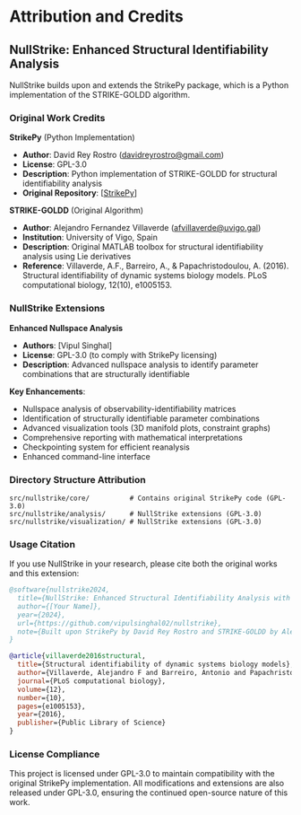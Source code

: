 # Attribution and Credits

## NullStrike: Enhanced Structural Identifiability Analysis

NullStrike builds upon and extends the StrikePy package, which is a Python implementation of the STRIKE-GOLDD algorithm.

### Original Work Credits

**StrikePy** (Python Implementation)
- **Author**: David Rey Rostro (davidreyrostro@gmail.com)  
- **License**: GPL-3.0
- **Description**: Python implementation of STRIKE-GOLDD for structural identifiability analysis
- **Original Repository**: [[StrikePy](https://github.com/afvillaverde/StrikePy/tree/main)]

**STRIKE-GOLDD** (Original Algorithm)
- **Author**: Alejandro Fernandez Villaverde (afvillaverde@uvigo.gal)
- **Institution**: University of Vigo, Spain
- **Description**: Original MATLAB toolbox for structural identifiability analysis using Lie derivatives
- **Reference**: Villaverde, A.F., Barreiro, A., & Papachristodoulou, A. (2016). Structural identifiability of dynamic systems biology models. PLoS computational biology, 12(10), e1005153.

### NullStrike Extensions

**Enhanced Nullspace Analysis** 
- **Authors**: [Vipul Singhal]
- **License**: GPL-3.0 (to comply with StrikePy licensing)
- **Description**: Advanced nullspace analysis to identify parameter combinations that are structurally identifiable

**Key Enhancements**:
- Nullspace analysis of observability-identifiability matrices
- Identification of structurally identifiable parameter combinations
- Advanced visualization tools (3D manifold plots, constraint graphs)
- Comprehensive reporting with mathematical interpretations
- Checkpointing system for efficient reanalysis
- Enhanced command-line interface

### Directory Structure Attribution

```
src/nullstrike/core/          # Contains original StrikePy code (GPL-3.0)
src/nullstrike/analysis/      # NullStrike extensions (GPL-3.0)
src/nullstrike/visualization/ # NullStrike extensions (GPL-3.0)
```

### Usage Citation

If you use NullStrike in your research, please cite both the original works and this extension:

```bibtex
@software{nullstrike2024,
  title={NullStrike: Enhanced Structural Identifiability Analysis with Nullspace Parameter Combinations},
  author={[Your Name]},
  year={2024},
  url={https://github.com/vipulsinghal02/nullstrike},
  note={Built upon StrikePy by David Rey Rostro and STRIKE-GOLDD by Alejandro Fernandez Villaverde}
}

@article{villaverde2016structural,
  title={Structural identifiability of dynamic systems biology models},
  author={Villaverde, Alejandro F and Barreiro, Antonio and Papachristodoulou, Antonis},
  journal={PLoS computational biology},
  volume={12},
  number={10},
  pages={e1005153},
  year={2016},
  publisher={Public Library of Science}
}
```

### License Compliance

This project is licensed under GPL-3.0 to maintain compatibility with the original StrikePy implementation. All modifications and extensions are also released under GPL-3.0, ensuring the continued open-source nature of this work.